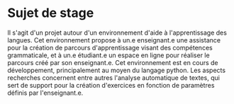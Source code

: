 # Sujet de stage

Il s'agit d'un projet autour d'un environnement d'aide à l'apprentissage
des langues. Cet environnement propose à un.e enseignant.e une assistance
pour la création de parcours d'apprentissage visant des compétences
grammaticale, et à un.e étudiant.e un espace en ligne pour réaliser le
parcours créé par son enseignant.e. Cet environnement est en cours de
développement, principalement au moyen du langage python. Les aspects
recherches concernent entre autres l'analyse automatique de textes, qui
sert de support pour la création d'exercices en fonction de paramètres
définis par l'enseignant.e.
